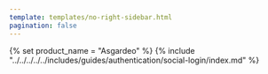 ```yaml
---
template: templates/no-right-sidebar.html
pagination: false
---
```


{% set product_name = "Asgardeo" %}
{% include "../../../../../includes/guides/authentication/social-login/index.md" %}

